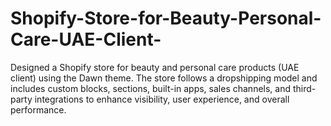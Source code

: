 # Shopify-Store-for-Beauty-Personal-Care-UAE-Client-
Designed a Shopify store for beauty and personal care products (UAE client) using the Dawn theme. The store follows a dropshipping model and includes custom blocks, sections, built-in apps, sales channels, and third-party integrations to enhance visibility, user experience, and overall performance.
